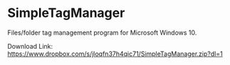 # SimpleTagManager

Files/folder tag management program for Microsoft Windows 10.

Download Link: https://www.dropbox.com/s/jloqfn37h4qic71/SimpleTagManager.zip?dl=1

